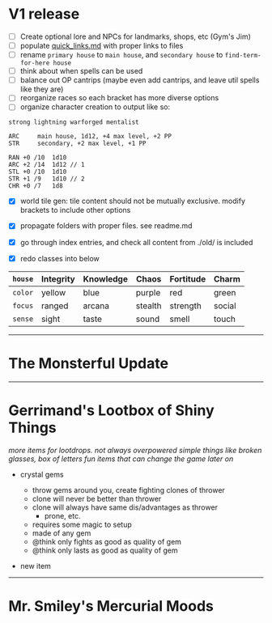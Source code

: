 # V1 release

- [ ] Create optional lore and NPCs for landmarks, shops, etc (Gym's Jim)
- [ ] populate [quick_links.md](./quick_links.md) with proper links to files  
- [ ] rename `primary house` to `main house`, and `secondary house` to `find-term-for-here house`
- [ ] think about when spells can be used
- [ ] balance out OP cantrips (maybe even add cantrips, and leave util spells like they are)
- [ ] reorganize races so each bracket has more diverse options
- [ ] organize character creation to output like so:
```
strong lightning warforged mentalist

ARC     main house, 1d12, +4 max level, +2 PP
STR     secondary, +2 max level, +1 PP

RAN +0 /10  1d10
ARC +2 /14  1d12 // 1
STL +0 /10  1d10
STR +1 /9   1d10 // 2
CHR +0 /7   1d8
```

- [x] world tile gen: tile content should not be mutually exclusive. modify brackets to include other options
- [x] propagate folders with proper files. see readme.md
- [x] go through index entries, and check all content from ./old/ is included

- [x] redo classes into below


| `house` | Integrity | Knowledge | Chaos   | Fortitude | Charm  |
|---------|-----------|-----------|---------|-----------|--------|
| `color` | yellow    | blue      | purple  | red       | green  |
| `focus` | ranged    | arcana    | stealth | strength  | social |
| `sense` | sight     | taste     | sound   | smell     | touch  |



---

# The Monsterful Update

---

# Gerrimand's Lootbox of Shiny Things
_more items for lootdrops. not always overpowered_
_simple things like broken glasses, box of letters_
_fun items that can change the game later on_

- crystal gems
    - throw gems around you, create fighting clones of thrower
    - clone will never be better than thrower
    - clone will always have same dis/advantages as thrower
        - prone, etc. 
    - requires some magic to setup
    - made of any gem 
    - @think only fights as good as quality of gem 
    - @think only lasts as good as quality of gem

- new item
---

# Mr. Smiley's Mercurial Moods